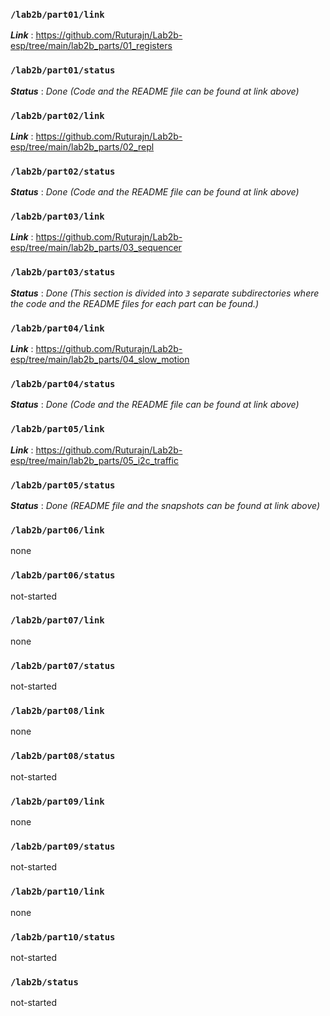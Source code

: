 ### `/lab2b/part01/link`
***Link*** : https://github.com/Ruturajn/Lab2b-esp/tree/main/lab2b_parts/01_registers
### `/lab2b/part01/status`
***Status*** : *Done (Code and the README file can be found at link above)*
### `/lab2b/part02/link`
***Link*** : https://github.com/Ruturajn/Lab2b-esp/tree/main/lab2b_parts/02_repl
### `/lab2b/part02/status`
***Status*** : *Done (Code and the README file can be found at link above)*
### `/lab2b/part03/link`
***Link*** : https://github.com/Ruturajn/Lab2b-esp/tree/main/lab2b_parts/03_sequencer
### `/lab2b/part03/status`
***Status*** : *Done (This section is divided into `3` separate subdirectories where the code and the README files for each part can be found.)*
### `/lab2b/part04/link`
***Link*** : https://github.com/Ruturajn/Lab2b-esp/tree/main/lab2b_parts/04_slow_motion
### `/lab2b/part04/status`
***Status*** : *Done (Code and the README file can be found at link above)*
### `/lab2b/part05/link`
***Link*** : https://github.com/Ruturajn/Lab2b-esp/tree/main/lab2b_parts/05_i2c_traffic
### `/lab2b/part05/status`
***Status*** : *Done (README file and the snapshots can be found at link above)*
### `/lab2b/part06/link`
none
### `/lab2b/part06/status`
not-started
### `/lab2b/part07/link`
none
### `/lab2b/part07/status`
not-started
### `/lab2b/part08/link`
none
### `/lab2b/part08/status`
not-started
### `/lab2b/part09/link`
none
### `/lab2b/part09/status`
not-started
### `/lab2b/part10/link`
none
### `/lab2b/part10/status`
not-started
### `/lab2b/status`
not-started
